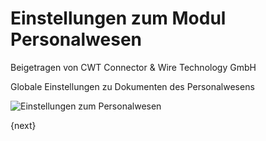 # Einstellungen zum Modul Personalwesen
<span class="text-muted contributed-by">Beigetragen von CWT Connector & Wire Technology GmbH</span>

Globale Einstellungen zu Dokumenten des Personalwesens

<img class="screenshot" alt="Einstellungen zum Personalwesen" src="/docs/assets/img/human-resources/hr-settings.png">

{next}
